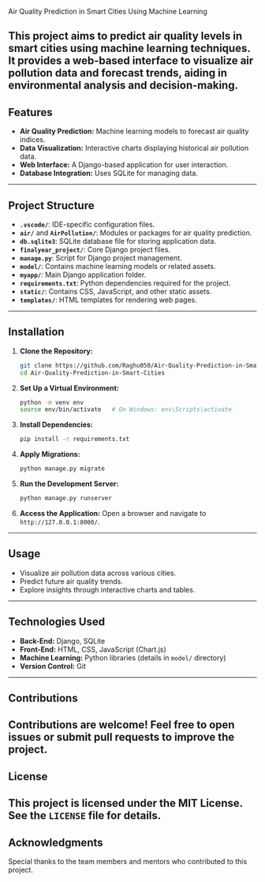 
Air Quality Prediction in Smart Cities Using Machine Learning

This project aims to predict air quality levels in smart cities using machine learning techniques. It provides a web-based interface to visualize air pollution data and forecast trends, aiding in environmental analysis and decision-making.
---
## Features
- **Air Quality Prediction:** Machine learning models to forecast air quality indices.
- **Data Visualization:** Interactive charts displaying historical air pollution data.
- **Web Interface:** A Django-based application for user interaction.
- **Database Integration:** Uses SQLite for managing data.
---
## Project Structure
- **`.vscode/`**: IDE-specific configuration files.
- **`air/`** and **`AirPollution/`**: Modules or packages for air quality prediction.
- **`db.sqlite3`**: SQLite database file for storing application data.
- **`finalyear_project/`**: Core Django project files.
- **`manage.py`**: Script for Django project management.
- **`model/`**: Contains machine learning models or related assets.
- **`myapp/`**: Main Django application folder.
- **`requirements.txt`**: Python dependencies required for the project.
- **`static/`**: Contains CSS, JavaScript, and other static assets.
- **`templates/`**: HTML templates for rendering web pages.
---
## Installation
1. **Clone the Repository:**
   ```bash
   git clone https://github.com/Raghu050/Air-Quality-Prediction-in-Smart-Cities.git
   cd Air-Quality-Prediction-in-Smart-Cities
   ```
2. **Set Up a Virtual Environment:**
   ```bash
   python -m venv env
   source env/bin/activate   # On Windows: env\Scripts\activate
   ```
3. **Install Dependencies:**
   ```bash
   pip install -r requirements.txt
   ```
4. **Apply Migrations:**
   ```bash
   python manage.py migrate
   ```
5. **Run the Development Server:**
   ```bash
   python manage.py runserver
   ```
6. **Access the Application:**
   Open a browser and navigate to `http://127.0.0.1:8000/`.
---
## Usage
- Visualize air pollution data across various cities.
- Predict future air quality trends.
- Explore insights through interactive charts and tables.
---
## Technologies Used
- **Back-End:** Django, SQLite
- **Front-End:** HTML, CSS, JavaScript (Chart.js)
- **Machine Learning:** Python libraries (details in `model/` directory)
- **Version Control:** Git
---
## Contributions
Contributions are welcome! Feel free to open issues or submit pull requests to improve the project.
---
## License
This project is licensed under the MIT License. See the `LICENSE` file for details.
---
## Acknowledgments
Special thanks to the team members and mentors who contributed to this project.
